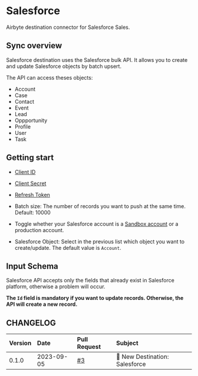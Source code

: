 # Salesforce

Airbyte destination connector for Salesforce Sales.

## Sync overview

Salesforce destination uses the Salesforce bulk API. It allows you to create and update Salesforce objects by batch upsert.

The API can access theses objects: 
- Account
- Case
- Contact
- Event
- Lead
- Oppportunity
- Profile
- User
- Task

## Getting start

- [Client ID](https://help.salesforce.com/s/articleView?id=sf.connected_app_rotate_consumer_details.htm&type=5)

- [Client Secret](https://help.salesforce.com/s/articleView?id=sf.connected_app_rotate_consumer_details.htm&type=5)

- [Refresh Token](https://help.salesforce.com/s/articleView?id=sf.remoteaccess_oauth_refresh_token_flow.htm&type=5)

- Batch size: The number of records you want to push at the same time. Default: 10000

- Toggle whether your Salesforce account is a [Sandbox account](https://help.salesforce.com/s/articleView?id=sf.deploy_sandboxes_parent.htm&type=5) or a production account. 

- Salesforce Object: Select in the previous list which object you want to create/update. The default value is `Account`.


## Input Schema 

Salesforce API accepts only the fields that already exist in Salesforce platform, otherwise a problem will occur.

**The `Id` field is mandatory if you want to update records.
Otherwise, the API will create a new record.**




## CHANGELOG

| Version | Date       | Pull Request                                       | Subject                       |
| :------ | :--------- | :------------------------------------------------- | :---------------------------- |
| 0.1.0   | 2023-09-05 | [#3](https://github.com/sendinblue/airbyte/pull/3) | 🎉 New Destination: Salesforce |





